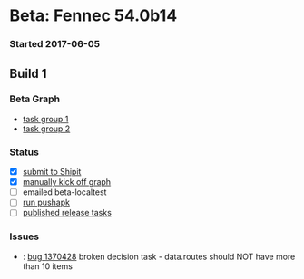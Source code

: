 # Beta: Fennec 54.0b14

### Started 2017-06-05

## Build 1

### Beta Graph
- [task group 1](https://tools.taskcluster.net/push-inspector/#/rc1MDdBJToeHMLCQYbi8fA)
- [task group 2](https://tools.taskcluster.net/push-inspector/#/Lu0Im3L8StGJWEbvsekJcA)

### Status
- [x] [submit to Shipit](https://wiki.mozilla.org/Release:Release_Automation_on_Mercurial:Starting_a_Release#Submit_to_Ship_It)
- [x] [manually kick off graph](https://github.com/mozilla/releasewarrior/blob/master/how-tos/fennec-temp-relpro.md#start-off-the-fennec-graph)
- [ ] emailed beta-localtest
- [ ] [run pushapk](https://github.com/mozilla/releasewarrior/blob/master/how-tos/fennec-temp-relpro.md#run-pushapk-manually)
- [ ] [published release tasks](https://wiki.mozilla.org/Release:Release_Automation_on_Mercurial:Updates_through_Shipping#Post-release_tasks)

### Issues
- <asasaki>: [bug 1370428](https://bugzil.la/1370428) broken decision task - data.routes should NOT have more than 10 items


